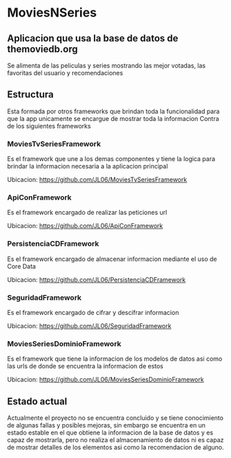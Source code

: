 # MoviesNSeries

## Aplicacion que usa la base de datos de themoviedb.org

Se alimenta de las peliculas y series mostrando las mejor votadas, las favoritas del usuario y recomendaciones

## Estructura

Esta formada por otros frameworks que brindan toda la funcionalidad para que la app unicamente se encargue de mostrar toda la informacion
Contra de los siguientes frameworks

### MoviesTvSeriesFramework
Es el framework que une a los demas componentes y tiene la logica para brindar la informacion necesaria a la aplicacion principal

Ubicacion: https://github.com/JL06/MoviesTvSeriesFramework

### ApiConFramework
Es el framework encargado de realizar las peticiones url

Ubicacion: https://github.com/JL06/ApiConFramework

### PersistenciaCDFramework
Es el framework encargado de almacenar informacion mediante el uso de Core Data

Ubicacion: https://github.com/JL06/PersistenciaCDFramework

### SeguridadFramework
Es el framework encargado de cifrar y descifrar informacion

Ubicacion: https://github.com/JL06/SeguridadFramework

### MoviesSeriesDominioFramework
Es el framework que tiene la informacion de los modelos de datos asi como las urls de donde se encuentra la informacion de estos

Ubicacion: https://github.com/JL06/MoviesSeriesDominioFramework

## Estado actual

Actualmente el proyecto no se encuentra concluido y se tiene conocimiento de algunas fallas y posibles mejoras, sin embargo se encuentra
en un estado estable en el que obtiene la informacion de la base de datos y es capaz de mostrarla, pero no realiza el almacenamiento de datos
ni es capaz de mostrar detalles de los elementos asi como la recomendacion de alguno.
